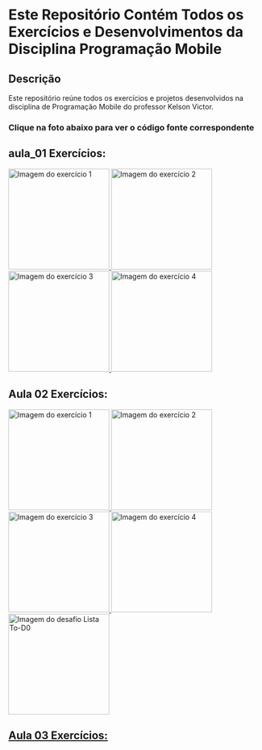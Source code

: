 # Este Repositório Contém Todos os Exercícios e Desenvolvimentos da Disciplina Programação Mobile

## Descrição

Este repositório reúne todos os exercícios e projetos desenvolvidos na disciplina de Programação Mobile do professor Kelson Victor.

<h3><strong>Clique na foto abaixo para ver o código fonte correspondente</strong></h3>


## aula_01 Exercícios:
<a href="https://github.com/JoseFabioGuimaraes/Desenvolvimento-Mobile/blob/master/aula_01/src/components/Exercicio1.js">
  <img src="https://i.ibb.co/7zWsmZ8/exercicio1.jpg" alt="Imagem do exercício 1" style="width:200px;"/>
</a>
<a href="https://github.com/JoseFabioGuimaraes/Desenvolvimento-Mobile/blob/master/aula_01/src/components/Exercicio2.js">
  <img src="https://i.ibb.co/JKKvdJ8/exercicio2.jpg" alt="Imagem do exercício 2" style="width:200px;"/>
</a>
<a href="https://github.com/JoseFabioGuimaraes/Desenvolvimento-Mobile/blob/master/aula_01/src/components/Exercicio3.js">
  <img src="https://i.ibb.co/9wQCxMJ/exercicio3.jpg" alt="Imagem do exercício 3" style="width:200px;"/>
</a>
<a href="https://github.com/JoseFabioGuimaraes/Desenvolvimento-Mobile/blob/master/aula_01/src/components/Exercicio4.js">
  <img src="https://i.ibb.co/0Czw28G/exercicio4.jpg" alt="Imagem do exercício 4" style="width:200px;"/>
</a>

## Aula 02 Exercícios:
<a href="https://github.com/JoseFabioGuimaraes/Desenvolvimento-Mobile/blob/master/aula_02/src/components/Exercicio1.js">
  <img src="https://i.ibb.co/jgwpNWT/exercicio1-Aula02.jpg" alt="Imagem do exercício 1" style="width:200px;"/>
<a href="https://github.com/JoseFabioGuimaraes/Desenvolvimento-Mobile/blob/master/aula_02/src/components/Exercicio2.js">
  <img src="https://i.ibb.co/28V7TNC/exercicio2-aula02.jpg" alt="Imagem do exercício 2" style="width:200px;"/>
<a href="https://github.com/JoseFabioGuimaraes/Desenvolvimento-Mobile/blob/master/aula_02/src/components/Exercicio3.js">
  <img src="https://i.ibb.co/4ZLqnRJ/exercicio3-aula02.jpg" alt="Imagem do exercício 3" style="width:200px;"/>
<a href="https://github.com/JoseFabioGuimaraes/Desenvolvimento-Mobile/blob/master/aula_02/src/components/Exercicio4.js">
  <img src="https://i.ibb.co/qgqzzsx/exercicio4-aula02.jpg" alt="Imagem do exercício 4" style="width:200px;"/>
<a href="https://github.com/JoseFabioGuimaraes/Desenvolvimento-Mobile/blob/master/aula_02/src/components/TodoList.js">
  <img src="https://i.ibb.co/LvRJWVg/Lista-Todo-Desafio.jpg" alt="Imagem do desafio Lista To-D0" style="width:200px;"/>

## Aula 03 Exercícios:
